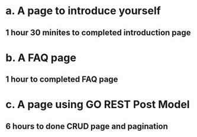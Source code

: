 # a. A page to introduce yourself
## 1 hour 30 minites to completed introduction page

# b. A FAQ page
## 1 hour to completed FAQ page

# c. A page using GO REST Post Model
## 6 hours to done CRUD page and pagination
